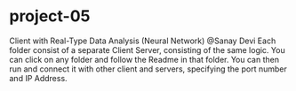 # project-05
Client with Real-Type Data Analysis (Neural Network)
@Sanay Devi 
Each folder consist of a separate Client Server, consisting of the same logic. You can click on any folder and follow the Readme in that folder. You can then run and connect it with other client and servers, specifying the port number and IP Address.
